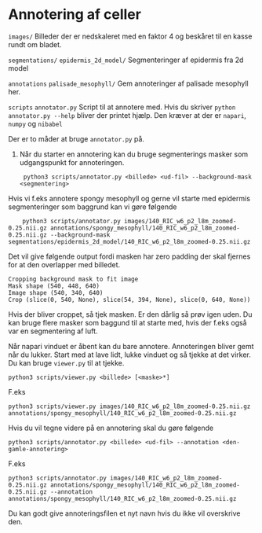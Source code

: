 # Annotering af celler

`images/`
  Billeder der er nedskaleret med en faktor 4 og beskåret til en kasse rundt om bladet.

`segmentations/`
  `epidermis_2d_model/`
    Segmenteringer af epidermis fra 2d model
	
`annotations`
  `palisade_mesophyll/`
    Gem annoteringer af palisade mesophyll her.
   
`scripts`
  `annotator.py`
    Script til at annotere med. Hvis du skriver
		`python annotator.py --help`
	bliver der printet hjælp. Den kræver at der er `napari`, `numpy` og `nibabel`
	

Der er to måder at bruge `annotator.py` på. 

1. Når du starter en annotering kan du bruge segmenterings masker som udgangspunkt for annoteringen. 

		python3 scripts/annotator.py <billede> <ud-fil> --background-mask <segmentering>

Hvis vi f.eks annotere spongy mesophyll og gerne vil starte med epidermis segmenteringer som baggrund kan vi gøre følgende

		python3 scripts/annotator.py images/140_RIC_w6_p2_l8m_zoomed-0.25.nii.gz annotations/spongy_mesophyll/140_RIC_w6_p2_l8m_zoomed-0.25.nii.gz --background-mask segmentations/epidermis_2d_model/140_RIC_w6_p2_l8m_zoomed-0.25.nii.gz 
	
Det vil give følgende output fordi masken har zero padding der skal fjernes for at den overlapper med billedet.

	Cropping background mask to fit image
	Mask shape (540, 448, 640)
	Image shape (540, 340, 640)
	Crop (slice(0, 540, None), slice(54, 394, None), slice(0, 640, None))

Hvis der bliver croppet, så tjek masken. Er den dårlig så prøv igen uden.
Du kan bruge flere masker som baggund til at starte med, hvis der f.eks også var en segmentering af luft.

Når napari vinduet er åbent kan du bare annotere. Annoteringen bliver gemt når du lukker. Start med at lave lidt, lukke vinduet og så tjekke at det virker. Du kan bruge `viewer.py` til at tjekke.

	
	python3 scripts/viewer.py <billede> [<maske>*]
	
F.eks

	python3 scripts/viewer.py images/140_RIC_w6_p2_l8m_zoomed-0.25.nii.gz annotations/spongy_mesophyll/140_RIC_w6_p2_l8m_zoomed-0.25.nii.gz


Hvis du vil tegne videre på en annotering skal du gøre følgende

	python3 scripts/annotator.py <billede> <ud-fil> --annotation <den-gamle-annotering>

F.eks
		
	python3 scripts/annotator.py images/140_RIC_w6_p2_l8m_zoomed-0.25.nii.gz annotations/spongy_mesophyll/140_RIC_w6_p2_l8m_zoomed-0.25.nii.gz --annotation annotations/spongy_mesophyll/140_RIC_w6_p2_l8m_zoomed-0.25.nii.gz


Du kan godt give annoteringsfilen et nyt navn hvis du ikke vil overskrive den.
